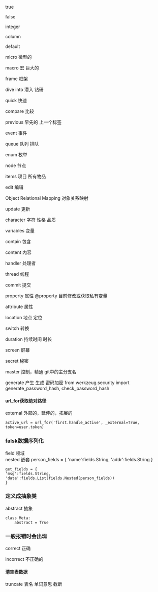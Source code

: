 true  

false

integer

column

default

micro 微型的

macro 宏 巨大的

frame 框架

dive into 潜入 钻研

quick 快速

compare 比较

previous 早先的   上一个标签

event  事件

queue  队列 排队

enum 枚举

node 节点

items   项目 所有物品

edit 编辑

Object Relational Mapping 对象关系映射

update 更新

character 字符 性格 品质

variables 变量

contain  包含

content 内容

handler 处理者

thread  线程

commit 提交

property 属性 @property 目前修改或获取私有变量

attribute  属性

location  地点 定位


switch  转换

duration 持续时间 时长

screen 屏幕

secret 秘密


master 控制，精通  git中的主分支名

generate 产生 生成  密码加密
from werkzeug.security import generate_password_hash, check_password_hash 

#### url_for获取绝对路径

external 外部的，延伸的，拓展的   

```
active_url = url_for('first.handle_active', _external=True, token=user.token)
```

### falsk数据序列化  

field  领域     
nested 嵌套
    person_fields = {
    'name':fields.String,
    'addr':fields.String
    }
    
    get_fields = {
    'msg':fields.String,
    'data':fields.List(fields.Nested(person_fields))
    }
### 定义成抽象类

abstract  抽象

    class Meta:
        abstract = True
### 一般报错时会出现

correct 正确

incorrect 不正确的 

#### 清空表数据

truncate 表名       单词意思 截断